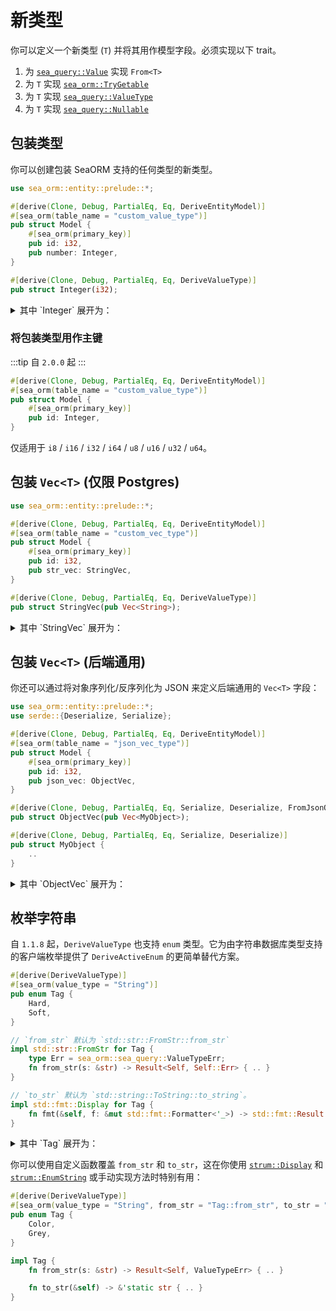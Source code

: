 # 新类型

你可以定义一个新类型 (`T`) 并将其用作模型字段。必须实现以下 trait。

1. 为 [`sea_query::Value`](https://docs.rs/sea-query/*/sea_query/value/enum.Value.html) 实现 `From<T>`
2. 为 `T` 实现 [`sea_orm::TryGetable`](https://docs.rs/sea-orm/*/sea_orm/trait.TryGetable.html)
3. 为 `T` 实现 [`sea_query::ValueType`](https://docs.rs/sea-query/*/sea_query/value/trait.ValueType.html)
4. 为 `T` 实现 [`sea_query::Nullable`](https://docs.rs/sea-query/*/sea_query/value/trait.Nullable.html)

## 包装类型

你可以创建包装 SeaORM 支持的任何类型的新类型。

```rust
use sea_orm::entity::prelude::*;

#[derive(Clone, Debug, PartialEq, Eq, DeriveEntityModel)]
#[sea_orm(table_name = "custom_value_type")]
pub struct Model {
    #[sea_orm(primary_key)]
    pub id: i32,
    pub number: Integer,
}

#[derive(Clone, Debug, PartialEq, Eq, DeriveValueType)]
pub struct Integer(i32);
```

<details>
    <summary>其中 `Integer` 展开为：</summary>

```rust
#[automatically_derived]
impl std::convert::From<Integer> for sea_orm::Value {
    fn from(source: Integer) -> Self {
        source.0.into()
    }
}

#[automatically_derived]
impl sea_orm::TryGetable for Integer {
    fn try_get_by<I: sea_orm::ColIdx>(res: &sea_orm::QueryResult, idx: I)
        -> std::result::Result<Self, sea_orm::TryGetError> {
        <i32 as sea_orm::TryGetable>::try_get_by(res, idx).map(|v| Integer(v))
    }
}

#[automatically_derived]
impl sea_orm::sea_query::ValueType for Integer {
    fn try_from(v: sea_orm::Value) -> std::result::Result<Self, sea_orm::sea_query::ValueTypeErr> {
        <i32 as sea_orm::sea_query::ValueType>::try_from(v).map(|v| Integer(v))
    }

    fn type_name() -> std::string::String {
        stringify!(Integer).to_owned()
    }

    fn array_type() -> sea_orm::sea_query::ArrayType {
        sea_orm::sea_query::ArrayType::Int
    }

    fn column_type() -> sea_orm::sea_query::ColumnType {
        sea_orm::sea_query::ColumnType::Integer
    }
}

#[automatically_derived]
impl sea_orm::sea_query::Nullable for Integer {
    fn null() -> sea_orm::Value {
        <i32 as sea_orm::sea_query::Nullable>::null()
    }
}
```
</details>

### 将包装类型用作主键

:::tip 自 `2.0.0` 起
:::

```rust
#[derive(Clone, Debug, PartialEq, Eq, DeriveEntityModel)]
#[sea_orm(table_name = "custom_value_type")]
pub struct Model {
    #[sea_orm(primary_key)]
    pub id: Integer,
}
```

仅适用于 `i8` / `i16` / `i32` / `i64` / `u8` / `u16` / `u32` / `u64`。

## 包装 `Vec<T>` (仅限 Postgres)

```rust
use sea_orm::entity::prelude::*;

#[derive(Clone, Debug, PartialEq, Eq, DeriveEntityModel)]
#[sea_orm(table_name = "custom_vec_type")]
pub struct Model {
    #[sea_orm(primary_key)]
    pub id: i32,
    pub str_vec: StringVec,
}

#[derive(Clone, Debug, PartialEq, Eq, DeriveValueType)]
pub struct StringVec(pub Vec<String>);
```

<details>
    <summary>其中 `StringVec` 展开为：</summary>

```rust
#[automatically_derived]
impl std::convert::From<StringVec> for Value {
    fn from(source: StringVec) -> Self {
        source.0.into()
    }
}

#[automatically_derived]
impl sea_orm::TryGetable for StringVec {
    fn try_get_by<I: sea_orm::ColIdx>(res: &QueryResult, idx: I) -> Result<Self, sea_orm::TryGetError> {
        <Vec<String> as sea_orm::TryGetable>::try_get_by(res, idx).map(|v| StringVec(v))
    }
}

#[automatically_derived]
impl sea_orm::sea_query::ValueType for StringVec {
    fn try_from(v: Value) -> Result<Self, sea_orm::sea_query::ValueTypeErr> {
        <Vec<String> as sea_orm::sea_query::ValueType>::try_from(v).map(|v| StringVec(v))
    }

    fn type_name() -> String {
        stringify!(StringVec).to_owned()
    }

    fn array_type() -> sea_orm::sea_query::ArrayType {
        sea_orm::sea_query::ArrayType::String
    }

    fn column_type() -> sea_orm::sea_query::ColumnType {
        sea_orm::sea_query::ColumnType::String(StringLen::None)
    }
}

#[automatically_derived]
impl sea_orm::sea_query::Nullable for Integer {
    fn null() -> sea_orm::Value {
        <Vec<String> as sea_orm::sea_query::Nullable>::null()
    }
}
```
</details>

## 包装 `Vec<T>` (后端通用)

你还可以通过将对象序列化/反序列化为 JSON 来定义后端通用的 `Vec<T>` 字段：

```rust
use sea_orm::entity::prelude::*;
use serde::{Deserialize, Serialize};

#[derive(Clone, Debug, PartialEq, Eq, DeriveEntityModel)]
#[sea_orm(table_name = "json_vec_type")]
pub struct Model {
    #[sea_orm(primary_key)]
    pub id: i32,
    pub json_vec: ObjectVec,
}

#[derive(Clone, Debug, PartialEq, Eq, Serialize, Deserialize, FromJsonQueryResult)]
pub struct ObjectVec(pub Vec<MyObject>);

#[derive(Clone, Debug, PartialEq, Eq, Serialize, Deserialize)]
pub struct MyObject {
    ..
}
```

<details>
    <summary>其中 `ObjectVec` 展开为：</summary>

```rust
impl sea_orm::TryGetableFromJson for ObjectVec {}

impl std::convert::From<ObjectVec> for sea_orm::Value {
    fn from(source: ObjectVec) -> Self {
        sea_orm::Value::Json(serde_json::to_value(&source).ok().map(|s| std::boxed::Box::new(s)))
    }
}

impl sea_orm::sea_query::ValueType for ObjectVec {
    fn try_from(v: sea_orm::Value) -> Result<Self, sea_orm::sea_query::ValueTypeErr> {
        match v {
            sea_orm::Value::Json(Some(json)) => Ok(
                serde_json::from_value(*json).map_err(|_| sea_orm::sea_query::ValueTypeErr)?,
            ),
            _ => Err(sea_orm::sea_query::ValueTypeErr),
        }
    }

    fn type_name() -> String {
        stringify!(ObjectVec).to_owned()
    }

    fn array_type() -> sea_orm::sea_query::ArrayType {
        sea_orm::sea_query::ArrayType::Json
    }

    fn column_type() -> sea_orm::sea_query::ColumnType {
        sea_orm::sea_query::ColumnType::Json
    }
}

impl sea_orm::sea_query::Nullable for ObjectVec {
    fn null() -> sea_orm::Value {
        sea_orm::Value::Json(None)
    }
}
```
</details>

## 枚举字符串

自 `1.1.8` 起，`DeriveValueType` 也支持 `enum` 类型。它为由字符串数据库类型支持的客户端枚举提供了 `DeriveActiveEnum` 的更简单替代方案。

```rust
#[derive(DeriveValueType)]
#[sea_orm(value_type = "String")]
pub enum Tag {
    Hard,
    Soft,
}

// `from_str` 默认为 `std::str::FromStr::from_str`
impl std::str::FromStr for Tag {
    type Err = sea_orm::sea_query::ValueTypeErr;
    fn from_str(s: &str) -> Result<Self, Self::Err> { .. }
}

// `to_str` 默认为 `std::string::ToString::to_string`。
impl std::fmt::Display for Tag {
    fn fmt(&self, f: &mut std::fmt::Formatter<'_>) -> std::fmt::Result { .. }
}
```

<details>
    <summary>其中 `Tag` 展开为：</summary>

```rust
#[automatically_derived]
impl std::convert::From<Tag> for sea_orm::Value {
    fn from(source: Tag) -> Self {
        std::string::ToString::to_string(&source).into()
    }
}

#[automatically_derived]
impl sea_orm::TryGetable for Tag {
    fn try_get_by<I: sea_orm::ColIdx>(res: &sea_orm::QueryResult, idx: I)
        -> std::result::Result<Self, sea_orm::TryGetError> {
        let string = String::try_get_by(res, idx)?;
        std::str::FromStr::from_str(&string).map_err(|err| sea_orm::TryGetError::DbErr(sea_orm::DbErr::Type(format!("{err:?}"))))
    }
}

#[automatically_derived]
impl sea_orm::sea_query::ValueType for Tag {
    fn try_from(v: sea_orm::Value) -> std::result::Result<Self, sea_orm::sea_query::ValueTypeErr> {
        let string = <String as sea_orm::sea_query::ValueType>::try_from(v)?;
        std::str::FromStr::from_str(&string).map_err(|_| sea_orm::sea_query::ValueTypeErr)
    }

    fn type_name() -> std::string::String {
        stringify!(Tag).to_owned()
    }

    fn array_type() -> sea_orm::sea_query::ArrayType {
        sea_orm::sea_query::ArrayType::String
    }

    fn column_type() -> sea_orm::sea_query::ColumnType {
        sea_orm::sea_query::ColumnType::String(sea_orm::sea_query::StringLen::None)
    }
}

#[automatically_derived]
impl sea_orm::sea_query::Nullable for Tag {
    fn null() -> sea_orm::Value {
        sea_orm::Value::String(None)
    }
}
```
</details>

你可以使用自定义函数覆盖 `from_str` 和 `to_str`，这在你使用 [`strum::Display`](https://docs.rs/strum/latest/strum/derive.Display.html) 和 [`strum::EnumString`](https://docs.rs/strum/latest/strum/derive.EnumString.html) 或手动实现方法时特别有用：

```rust
#[derive(DeriveValueType)]
#[sea_orm(value_type = "String", from_str = "Tag::from_str", to_str = "Tag::to_str")]
pub enum Tag {
    Color,
    Grey,
}

impl Tag {
    fn from_str(s: &str) -> Result<Self, ValueTypeErr> { .. }

    fn to_str(&self) -> &'static str { .. }
}